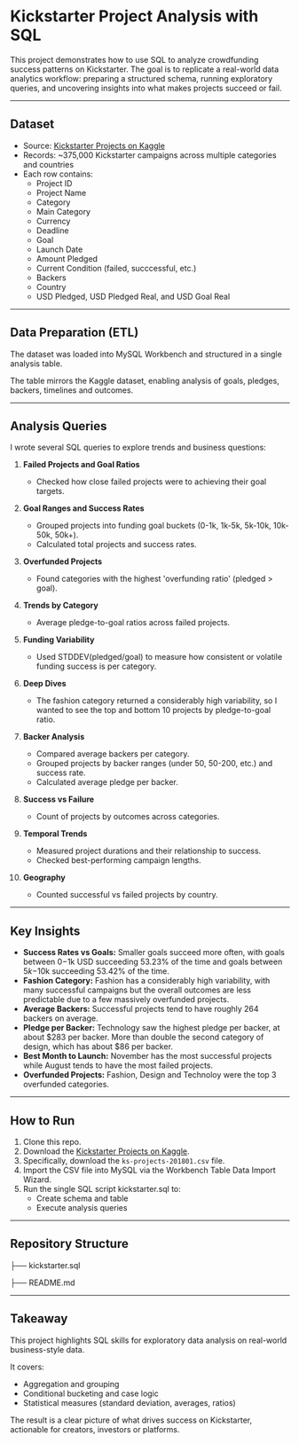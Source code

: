 # Kickstarter Project Analysis with SQL  

This project demonstrates how to use SQL to analyze crowdfunding success patterns on Kickstarter.
The goal is to replicate a real-world data analytics workflow: preparing a structured schema, running exploratory queries, and uncovering insights into what makes projects succeed or fail.

---

## Dataset  

- Source: [Kickstarter Projects on Kaggle](https://www.kaggle.com/datasets/kemical/kickstarter-projects)  
- Records: ~375,000 Kickstarter campaigns across multiple categories and countries 
- Each row contains:
  - Project ID 
  - Project Name 
  - Category
  - Main Category
  - Currency 
  - Deadline
  - Goal
  - Launch Date
  - Amount Pledged
  - Current Condition (failed, succcessful, etc.)
  - Backers
  - Country
  - USD Pledged, USD Pledged Real, and USD Goal Real

---

## Data Preparation (ETL)  

The dataset was loaded into MySQL Workbench and structured in a single analysis table.

The table mirrors the Kaggle dataset, enabling analysis of goals, pledges, backers, timelines and outcomes.

---

## Analysis Queries  

I wrote several SQL queries to explore trends and business questions:  

1. **Failed Projects and Goal Ratios**  
   - Checked how close failed projects were to achieving their goal targets.  

2. **Goal Ranges and Success Rates**  
   - Grouped projects into funding goal buckets (0-1k, 1k-5k, 5k-10k, 10k-50k, 50k+).  
   - Calculated total projects and success rates.

3. **Overfunded Projects**
   - Found categories with the highest 'overfunding ratio' (pledged > goal).
  
4. **Trends by Category**
   - Average pledge-to-goal ratios across failed projects.

5. **Funding Variability**  
   - Used STDDEV(pledged/goal) to measure how consistent or volatile funding success is per category.

6. **Deep Dives**
   - The fashion category returned a considerably high variability, so I wanted to see the top and bottom 10 projects by pledge-to-goal ratio.
  
7. **Backer Analysis**
   - Compared average backers per category.
   - Grouped projects by backer ranges (under 50, 50-200, etc.) and success rate.
   - Calculated average pledge per backer.
  
8. **Success vs Failure**
   - Count of projects by outcomes across categories.
  
9. **Temporal Trends**
    - Measured project durations and their relationship to success.
    - Checked best-performing campaign lengths.
  
10. **Geography**
    - Counted successful vs failed projects by country.

---

## Key Insights  

- **Success Rates vs Goals:** Smaller goals succeed more often, with goals between $0-$1k USD succeeding 53.23% of the time and goals between $5k-$10k succeeding 53.42% of the time.
- **Fashion Category:** Fashion has a considerably high variability, with many successful campaigns but the overall outcomes are less predictable due to a few massively overfunded projects.
- **Average Backers:** Successful projects tend to have roughly 264 backers on average.
- **Pledge per Backer:** Technology saw the highest pledge per backer, at about $283 per backer. More than double the second category of design, which has about $86 per backer.
- **Best Month to Launch:** November has the most successful projects while August tends to have the most failed projects.
- **Overfunded Projects:** Fashion, Design and Technoloy were the top 3 overfunded categories.

---

## How to Run  

1. Clone this repo.  
2. Download the [Kickstarter Projects on Kaggle](https://www.kaggle.com/datasets/kemical/kickstarter-projects).
3. Specifically, download the `ks-projects-201801.csv` file.
4. Import the CSV file into MySQL via the Workbench Table Data Import Wizard.  
5. Run the single SQL script kickstarter.sql to:
   - Create schema and table 
   - Execute analysis queries  

---

## Repository Structure 

├── kickstarter.sql 

├── README.md

---
 
## Takeaway  

This project highlights SQL skills for exploratory data analysis on real-world business-style data.

It covers:
- Aggregation and grouping
- Conditional bucketing and case logic
- Statistical measures (standard deviation, averages, ratios)

The result is a clear picture of what drives success on Kickstarter, actionable for creators, investors or platforms.
